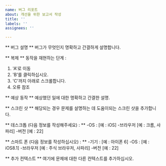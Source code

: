 ```yaml
---
name: 버그 리포트
about: 개선을 위한 보고서 작성
title: ''
labels: ''
assignees: ''

---
```


** 버그 설명 **
버그가 무엇인지 명확하고 간결하게 설명합니다.

** 복제 **
동작을 재현하는 단계 :
1. 'A'로 이동
2. 'B'를 클릭하십시오.
3. 'C'까지 아래로 스크롤합니다.
4. 오류 참조

** 예상 동작 **
예상했던 일에 대한 명확하고 간결한 설명.

** 스크린 샷 **
해당되는 경우 문제를 설명하는 데 도움이되는 스크린 샷을 추가합니다.

** 데스크톱 (다음 정보를 작성해주세요) : **
 -OS : [예 : iOS]
 -브라우저 [예 : 크롬, 사파리]
 -버전 [예 : 22]

** 스마트 폰 (다음 정보를 작성하십시오) : **
 -기기 : [예 : 아이폰 6]
 -OS : [예 : iOS8.1]
 -브라우저 [예 : 주식 브라우저, 사파리]
 -버전 [예 : 22]

** 추가 컨텍스트 **
여기에 문제에 대한 다른 컨텍스트를 추가하십시오.
